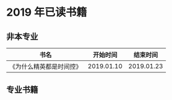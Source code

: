 # 2019 年已读书籍

## 非本专业

| 书名                     | 开始时间   | 结束时间   |
| ------------------------ | ---------- | ---------- |
| 《为什么精英都是时间控》 | 2019.01.10 | 2019.01.23 |

## 专业书籍
